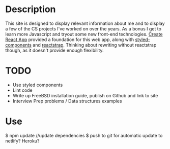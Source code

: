 # Description

This site is designed to display relevant information about me and to display a few of the CS projects I've worked on over the years. As a bonus I get to learn more Javascript and tryout some new front-end technologies. [Create React App](https://github.com/facebookincubator/create-react-app) provided a foundation for this web app, along with [styled-components](https://www.styled-components.com/) and [reactstrap](https://reactstrap.github.io/). Thinking about rewriting without reactstrap though, as it doesn't provide enough flexibility.

# TODO

* Use styled components
* Lint code
* Write up FreeBSD installation guide, publish on Github and link to site
* Interview Prep problems / Data structures examples


# Use

$ npm update //update dependencies
$ push to git for automatic update to netlify? Heroku? 
